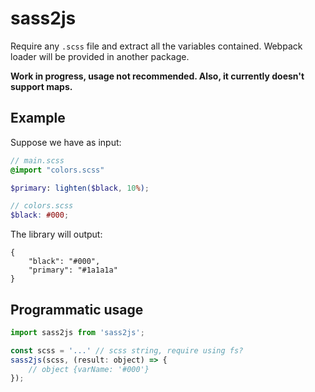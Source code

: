 # sass2js

Require any `.scss` file and extract all the variables contained. 
Webpack loader will be provided in another package.

**Work in progress, usage not recommended. Also, it currently doesn't support maps.**

## Example

Suppose we have as input:

```scss
// main.scss
@import "colors.scss"

$primary: lighten($black, 10%);

// colors.scss
$black: #000;
```

The library will output:

```
{
    "black": "#000",
    "primary": "#1a1a1a"
}
```

## Programmatic usage

```javascript
import sass2js from 'sass2js';

const scss = '...' // scss string, require using fs?
sass2js(scss, (result: object) => {
    // object {varName: '#000'}
});
```